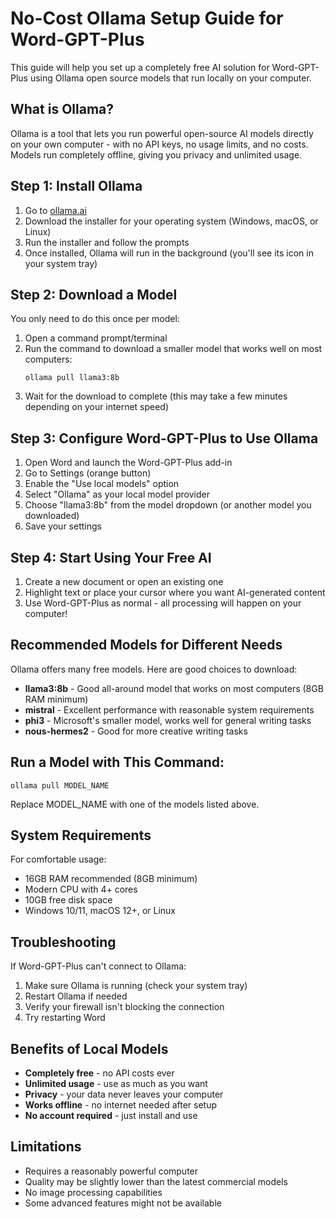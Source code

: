 # No-Cost Ollama Setup Guide for Word-GPT-Plus

This guide will help you set up a completely free AI solution for Word-GPT-Plus using Ollama open source models that run locally on your computer.

## What is Ollama?

Ollama is a tool that lets you run powerful open-source AI models directly on your own computer - with no API keys, no usage limits, and no costs. Models run completely offline, giving you privacy and unlimited usage.

## Step 1: Install Ollama

1. Go to [ollama.ai](https://ollama.ai)
2. Download the installer for your operating system (Windows, macOS, or Linux)
3. Run the installer and follow the prompts
4. Once installed, Ollama will run in the background (you'll see its icon in your system tray)

## Step 2: Download a Model

You only need to do this once per model:

1. Open a command prompt/terminal
2. Run the command to download a smaller model that works well on most computers:
   ```
   ollama pull llama3:8b
   ```
3. Wait for the download to complete (this may take a few minutes depending on your internet speed)

## Step 3: Configure Word-GPT-Plus to Use Ollama

1. Open Word and launch the Word-GPT-Plus add-in
2. Go to Settings (orange button)
3. Enable the "Use local models" option
4. Select "Ollama" as your local model provider
5. Choose "llama3:8b" from the model dropdown (or another model you downloaded)
6. Save your settings

## Step 4: Start Using Your Free AI

1. Create a new document or open an existing one
2. Highlight text or place your cursor where you want AI-generated content
3. Use Word-GPT-Plus as normal - all processing will happen on your computer!

## Recommended Models for Different Needs

Ollama offers many free models. Here are good choices to download:

- **llama3:8b** - Good all-around model that works on most computers (8GB RAM minimum)
- **mistral** - Excellent performance with reasonable system requirements
- **phi3** - Microsoft's smaller model, works well for general writing tasks
- **nous-hermes2** - Good for more creative writing tasks

## Run a Model with This Command:

```
ollama pull MODEL_NAME
```

Replace MODEL_NAME with one of the models listed above.

## System Requirements

For comfortable usage:
- 16GB RAM recommended (8GB minimum)
- Modern CPU with 4+ cores
- 10GB free disk space
- Windows 10/11, macOS 12+, or Linux

## Troubleshooting

If Word-GPT-Plus can't connect to Ollama:

1. Make sure Ollama is running (check your system tray)
2. Restart Ollama if needed
3. Verify your firewall isn't blocking the connection
4. Try restarting Word

## Benefits of Local Models

- **Completely free** - no API costs ever
- **Unlimited usage** - use as much as you want
- **Privacy** - your data never leaves your computer
- **Works offline** - no internet needed after setup
- **No account required** - just install and use

## Limitations

- Requires a reasonably powerful computer
- Quality may be slightly lower than the latest commercial models
- No image processing capabilities
- Some advanced features might not be available
